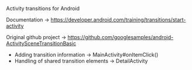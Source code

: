 Activity transitions for Android


Documentation -> https://developer.android.com/training/transitions/start-activity

Original github project -> https://github.com/googlesamples/android-ActivitySceneTransitionBasic


- Adding transition information -> MainActivity#onItemClick()
- Handling of shared transition elements -> DetailActivity
